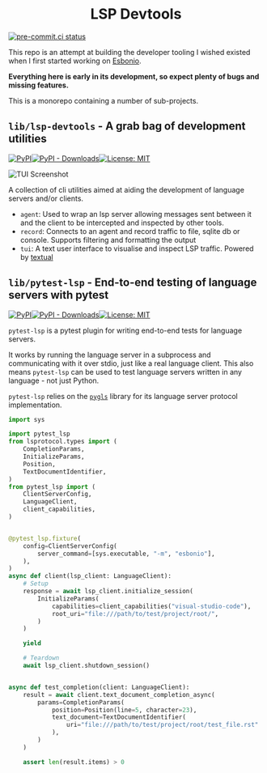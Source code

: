<h1 align="center">LSP Devtools</h1>

[![pre-commit.ci status](https://results.pre-commit.ci/badge/github/swyddfa/lsp-devtools/develop.svg)](https://results.pre-commit.ci/latest/github/swyddfa/lsp-devtools/develop)

This repo is an attempt at building the developer tooling I wished existed when I first started working on [Esbonio](https://github.com/swyddfa/esbonio/).

**Everything here is early in its development, so expect plenty of bugs and missing features.**

This is a monorepo containing a number of sub-projects.

## `lib/lsp-devtools` - A grab bag of development utilities

[![PyPI](https://img.shields.io/pypi/v/lsp-devtools?style=flat-square)](https://pypi.org/project/lsp-devtools)[![PyPI - Downloads](https://img.shields.io/pypi/dm/lsp-devtools?style=flat-square)](https://pypistats.org/packages/lsp-devtools)[![License: MIT](https://img.shields.io/badge/license-MIT-blue.svg?style=flat-square)](https://github.com/swyddfa/lsp-devtools/blob/develop/lib/lsp-devtools/LICENSE)

![TUI Screenshot](https://user-images.githubusercontent.com/2675694/212438877-d332dd84-14b4-4568-b36f-4c3e04d4f95f.png)

A collection of cli utilities aimed at aiding the development of language servers and/or clients.

- `agent`: Used to wrap an lsp server allowing messages sent between it and the client to be intercepted and inspected by other tools.
- `record`: Connects to an agent and record traffic to file, sqlite db or console. Supports filtering and formatting the output
- `tui`: A text user interface to visualise and inspect LSP traffic. Powered by [textual](https://textual.textualize.io/)

## `lib/pytest-lsp` - End-to-end testing of language servers with pytest

[![PyPI](https://img.shields.io/pypi/v/pytest-lsp?style=flat-square)](https://pypi.org/project/pytest-lsp)[![PyPI - Downloads](https://img.shields.io/pypi/dm/pytest-lsp?style=flat-square)](https://pypistats.org/packages/pytest-lsp)[![License: MIT](https://img.shields.io/badge/license-MIT-blue.svg?style=flat-square)](https://github.com/swyddfa/lsp-devtools/blob/develop/lib/pytest-lsp/LICENSE)

`pytest-lsp` is a pytest plugin for writing end-to-end tests for language servers.

It works by running the language server in a subprocess and communicating with it over stdio, just like a real language client.
This also means `pytest-lsp` can be used to test language servers written in any language - not just Python.

`pytest-lsp` relies on the [`pygls`](https://github.com/openlawlibrary/pygls) library for its language server protocol implementation.

```python
import sys

import pytest_lsp
from lsprotocol.types import (
    CompletionParams,
    InitializeParams,
    Position,
    TextDocumentIdentifier,
)
from pytest_lsp import (
    ClientServerConfig,
    LanguageClient,
    client_capabilities,
)


@pytest_lsp.fixture(
    config=ClientServerConfig(
        server_command=[sys.executable, "-m", "esbonio"],
    ),
)
async def client(lsp_client: LanguageClient):
    # Setup
    response = await lsp_client.initialize_session(
        InitializeParams(
            capabilities=client_capabilities("visual-studio-code"),
            root_uri="file:///path/to/test/project/root/",
        )
    )

    yield

    # Teardown
    await lsp_client.shutdown_session()


async def test_completion(client: LanguageClient):
    result = await client.text_document_completion_async(
        params=CompletionParams(
            position=Position(line=5, character=23),
            text_document=TextDocumentIdentifier(
                uri="file:///path/to/test/project/root/test_file.rst"
            ),
        )
    )

    assert len(result.items) > 0
```
